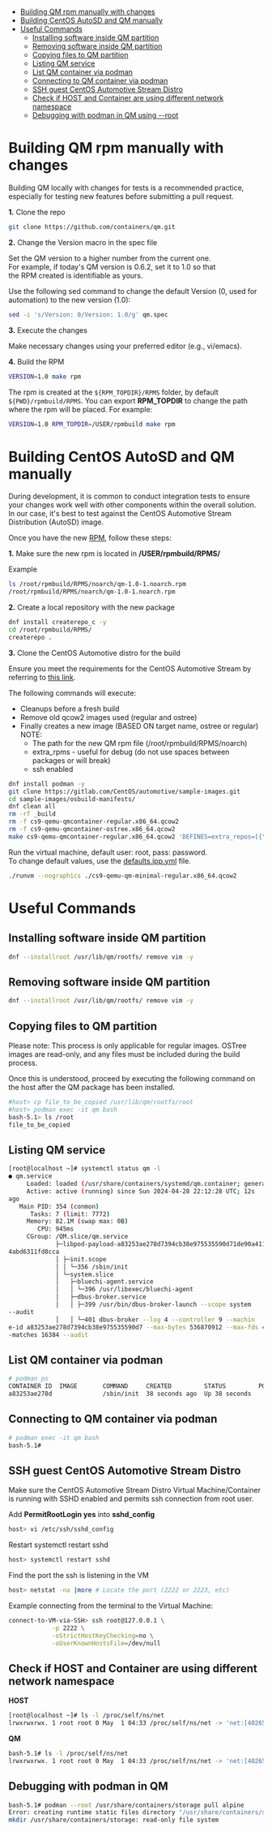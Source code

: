 - [Building QM rpm manually with changes](#building-qm-rpm-manually-with-changes)
- [Building CentOS AutoSD and QM manually](#building-centos-autosd-and-qm-manually)
- [Useful Commands](#useful-commands)
  - [Installing software inside QM partition](#installing-software-inside-qm-partition)
  - [Removing software inside QM partition](#removing-software-inside-qm-partition)
  - [Copying files to QM partition](#copying-files-to-qm-partition)
  - [Listing QM service](#Listing-QM-service)
  - [List QM container via podman](#List-QM-container-via-podman)
  - [Connecting to QM container via podman](#Connecting-to-QM-container-via-podman)
  - [SSH guest CentOS Automotive Stream Distro](#SSH-guest-CentOS-Automotive-Stream-Distro)
  - [Check if HOST and Container are using different network namespace](#Check-if-HOST-and-Container-are-using-different-network-namespace)
  - [Debugging with podman in QM using --root](#Debugging-with-podman-in-QM)

# Building QM rpm manually with changes

Building QM locally with changes for tests is a recommended practice,  
especially for testing new features before submitting a pull request.

**1.** Clone the repo

```bash
git clone https://github.com/containers/qm.git
```

**2.** Change the Version macro in the spec file

Set the QM version to a higher number from the current one.  
For example, if today's QM version is 0.6.2, set it to 1.0 so that  
the RPM created is identifiable as yours.

Use the following sed command to change the default Version (0, used for  
automation) to the new version (1.0):

```bash
sed -i 's/Version: 0/Version: 1.0/g' qm.spec
```

**3.** Execute the changes

Make necessary changes using your preferred editor (e.g., vi/emacs).

**4.** Build the RPM

```bash
VERSION=1.0 make rpm
```

The rpm is created at the `${RPM_TOPDIR}/RPMS` folder, by default
`${PWD}/rpmbuild/RPMS`.
You can export **RPM_TOPDIR** to change the path where the rpm will be placed.
For example:

```bash
VERSION=1.0 RPM_TOPDIR=/USER/rpmbuild make rpm
```

# Building CentOS AutoSD and QM manually

During development, it is common to conduct integration tests to ensure your
changes work well with other components within the overall solution.  
In our case, it's best to test against the CentOS Automotive Stream  
Distribution (AutoSD) image.

Once you have the new [RPM](#building-qm-rpm), follow these steps:

**1.** Make sure the new rpm is located in **/USER/rpmbuild/RPMS/**

Example

```bash
ls /root/rpmbuild/RPMS/noarch/qm-1.0-1.noarch.rpm
/root/rpmbuild/RPMS/noarch/qm-1.0-1.noarch.rpm
```

**2.** Create a local repository with the new package

```bash
dnf install createrepo_c -y
cd /root/rpmbuild/RPMS/
createrepo .
```

**3.** Clone the CentOS Automotive distro for the build

Ensure you meet the requirements for the CentOS Automotive Stream by  
referring to [this link](https://sigs.centos.org/automotive/building/).

The following commands will execute:

  - Cleanups before a fresh build
  - Remove old qcow2 images used (regular and ostree)
  - Finally creates a new image (BASED ON target name, ostree or regular)
    NOTE:
     - The path for the new QM rpm file (/root/rpmbuild/RPMS/noarch) 
     - extra_rpms - useful for debug (do not use spaces between packages or will break)
     - ssh enabled

```bash
dnf install podman -y
git clone https://gitlab.com/CentOS/automotive/sample-images.git
cd sample-images/osbuild-manifests/
dnf clean all
rm -rf _build
rm -f cs9-qemu-qmcontainer-regular.x86_64.qcow2
rm -f cs9-qemu-qmcontainer-ostree.x86_64.qcow2
make cs9-qemu-qmcontainer-regular.x86_64.qcow2 'DEFINES=extra_repos=[{"id":"local","baseurl":"file:///root/rpmbuild/RPMS/noarch"}] extra_rpms=["qm-1.0","vim-enhanced","strace","dnf","gdb","polkit","rsync","python3","openssh-server","openssh-clients"] ssh_permit_root_login=true osname="autosd" ssh_permit_password_auth=true'
```

Run the virtual machine, default user: root, pass: password.  
To change default values, use the [defaults.ipp.yml](https://gitlab.com/CentOS/automotive/sample-images/-/blob/main/osbuild-manifests/include/defaults.ipp.ym) file.

```bash
./runvm --nographics ./cs9-qemu-qm-minimal-regular.x86_64.qcow2
```

# Useful Commands

## Installing software inside QM partition

```bash
dnf --installroot /usr/lib/qm/rootfs/ remove vim -y
```

## Removing software inside QM partition

```bash
dnf --installroot /usr/lib/qm/rootfs/ remove vim -y
```

## Copying files to QM partition
Please note: This process is only applicable for regular images.
OSTree images are read-only, and any files must be included during the build process.

Once this is understood, proceed by executing the following command on the host after
the QM package has been installed.

```bash
#host> cp file_to_be_copied /usr/lib/qm/rootfs/root
#host> podman exec -it qm bash
bash-5.1> ls /root
file_to_be_copied
```

## Listing QM service

```bash
[root@localhost ~]# systemctl status qm -l
● qm.service
     Loaded: loaded (/usr/share/containers/systemd/qm.container; generated)
     Active: active (running) since Sun 2024-04-28 22:12:28 UTC; 12s
ago
   Main PID: 354 (conmon)
      Tasks: 7 (limit: 7772)
     Memory: 82.1M (swap max: 0B)
        CPU: 945ms
     CGroup: /QM.slice/qm.service
             ├─libpod-payload-a83253ae278d7394cb38e975535590d71de90a41157b547040
4abd6311fd8cca
             │ ├─init.scope
             │ │ └─356 /sbin/init
             │ └─system.slice
             │   ├─bluechi-agent.service
             │   │ └─396 /usr/libexec/bluechi-agent
             │   ├─dbus-broker.service
             │   │ ├─399 /usr/bin/dbus-broker-launch --scope system
--audit
             │   │ └─401 dbus-broker --log 4 --controller 9 --machin
e-id a83253ae278d7394cb38e975535590d7 --max-bytes 536870912 --max-fds 4096 --max
-matches 16384 --audit
```

## List QM container via podman

```bash
# podman ps
CONTAINER ID  IMAGE       COMMAND     CREATED         STATUS         PORTS       NAMES
a83253ae278d              /sbin/init  38 seconds ago  Up 38 seconds              qm
```

## Connecting to QM container via podman

```bash
# podman exec -it qm bash
bash-5.1#
```

## SSH guest CentOS Automotive Stream Distro
Make sure the CentOS Automotive Stream Distro Virtual Machine/Container is running with SSHD enabled
and permits ssh connection from root user.

Add **PermitRootLogin yes** into **sshd_config**

```bash
host> vi /etc/ssh/sshd_config
```

Restart systemctl restart sshd

```bash
host> systemctl restart sshd
```

Find the port the ssh is listening in the VM

```bash
host> netstat -na |more # Locate the port (2222 or 2223, etc)
```

Example connecting from the terminal to the Virtual Machine:

```bash
connect-to-VM-via-SSH> ssh root@127.0.0.1 \
			-p 2222 \
			-oStrictHostKeyChecking=no \
			-oUserKnownHostsFile=/dev/null
```

## Check if HOST and Container are using different network namespace

**HOST**

```bash
[root@localhost ~]# ls -l /proc/self/ns/net
lrwxrwxrwx. 1 root root 0 May  1 04:33 /proc/self/ns/net -> 'net:[4026531840]'
```

**QM**

```bash
bash-5.1# ls -l /proc/self/ns/net
lrwxrwxrwx. 1 root root 0 May  1 04:33 /proc/self/ns/net -> 'net:[4026532287]'
```

## Debugging with podman in QM

```bash
bash-5.1# podman --root /usr/share/containers/storage pull alpine
Error: creating runtime static files directory "/usr/share/containers/storage/libpod":  
mkdir /usr/share/containers/storage: read-only file system
```
